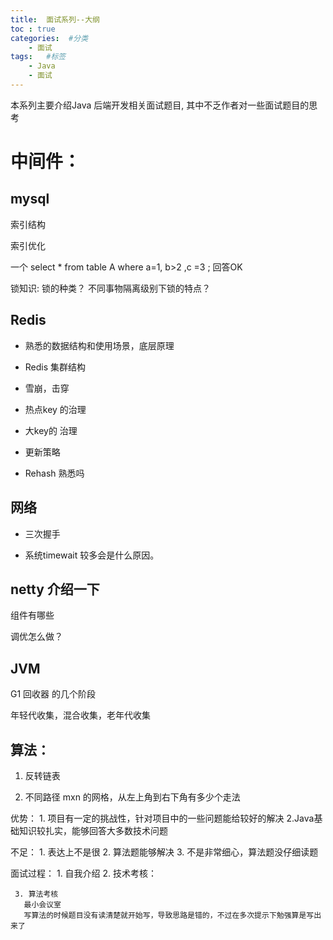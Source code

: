 ```yaml
---
title:  面试系列--大纲
toc : true
categories:  #分类
    - 面试
tags:   #标签
    - Java
    - 面试
---
```



本系列主要介绍Java 后端开发相关面试题目, 其中不乏作者对一些面试题目的思考
<!-- more -->
# 中间件：

## mysql 

索引结构

索引优化

一个 select * from table A where a=1, b>2 ,c =3 ;  回答OK

锁知识:
锁的种类？
不同事物隔离级别下锁的特点？


## Redis

* 熟悉的数据结构和使用场景，底层原理

* Redis 集群结构

* 雪崩，击穿

* 热点key 的治理

* 大key的 治理

* 更新策略
* Rehash 熟悉吗

## 网络

* 三次握手

* 系统timewait 较多会是什么原因。 



## netty 介绍一下

组件有哪些

调优怎么做？



## JVM 

G1 回收器 的几个阶段

年轻代收集，混合收集，老年代收集













## 算法：

1. 反转链表



2. 不同路径 mxn 的网格，从左上角到右下角有多少个走法





优势：
	1. 项目有一定的挑战性，针对项目中的一些问题能给较好的解决
    2.Java基础知识较扎实，能够回答大多数技术问题

不足：
	1.  表达上不是很
    2. 算法题能够解决
    3. 不是非常细心，算法题没仔细读题

面试过程：
	1. 自我介绍
	2. 技术考核：
	

     3. 算法考核
       最小会议室 
       写算法的时候题目没有读清楚就开始写，导致思路是错的，不过在多次提示下勉强算是写出来了

